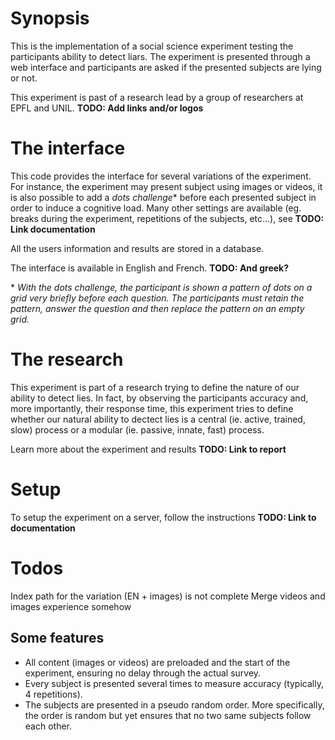 # Synopsis

This is the implementation of a social science experiment testing the participants ability to detect liars. The experiment is presented through a web interface and participants are asked if the presented subjects are lying or not.

This experiment is past of a research lead by a group of researchers at EPFL and UNIL. **TODO: Add links and/or logos**

# The interface

This code provides the interface for several variations of the experiment. For instance, the experiment may present subject using images or videos, it is also possible to add a *dots challenge*\* before each presented subject in order to induce a cognitive load. Many other settings are available (eg. breaks during the experiment, repetitions of the subjects, etc...), see **TODO: Link documentation**

All the users information and results are stored in a database.

The interface is available in English and French. **TODO: And greek?**

\* *With the dots challenge, the participant is shown a pattern of dots on a grid very briefly before each question. The participants must retain the pattern, answer the question and then replace the pattern on an empty grid.*


# The research

This experiment is part of a research trying to define the nature of our ability to detect lies. In fact, by observing the participants accuracy and, more importantly, their response time, this experiment tries to define whether our natural ability to dectect lies is a central (ie. active, trained, slow) process or a modular (ie. passive, innate, fast) process.

Learn more about the experiment and results **TODO: Link to report**


# Setup

To setup the experiment on a server, follow the instructions **TODO: Link to documentation**


# Todos

Index path for the variation (EN + images) is not complete
Merge videos and images experience somehow


## Some features

* All content (images or videos) are preloaded and the start of the experiment, ensuring no delay through the actual survey.
* Every subject is presented several times to measure accuracy (typically, 4 repetitions).
* The subjects are presented in a pseudo random order. More specifically, the order is random but yet ensures that no two same subjects follow each other.
